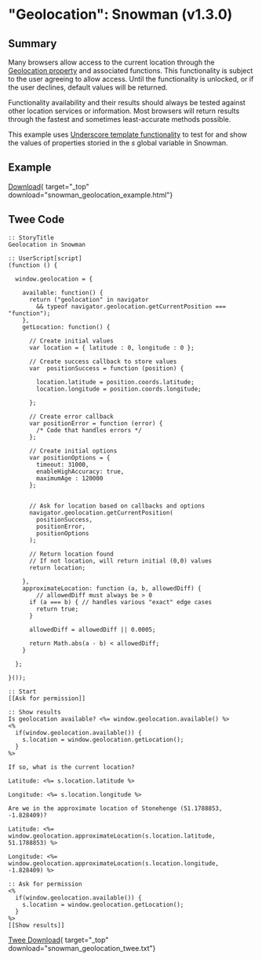 # "Geolocation": Snowman (v1.3.0)

## Summary

Many browsers allow access to the current location through the [Geolocation property](https://developer.mozilla.org/en-US/docs/Web/API/Geolocation) and associated functions. This functionality is subject to the user agreeing to allow access. Until the functionality is unlocked, or if the user declines, default values will be returned.

Functionality availability and their results should always be tested against other location services or information. Most browsers will return results through the fastest and sometimes least-accurate methods possible.

This example uses [Underscore template functionality](http://underscorejs.org/#template) to test for and show the values of properties storied in the *s* global variable in Snowman.

## Example

[Download](snowman_geolocation_example.html){ target="_top" download="snowman_geolocation_example.html"}

## Twee Code

```twee
:: StoryTitle
Geolocation in Snowman

:: UserScript[script]
(function () {

  window.geolocation = {

    available: function() {
      return ("geolocation" in navigator
        && typeof navigator.geolocation.getCurrentPosition === "function");
    },
    getLocation: function() {

      // Create initial values
      var location = { latitude : 0, longitude : 0 };

      // Create success callback to store values
      var  positionSuccess = function (position) {

        location.latitude = position.coords.latitude;
        location.longitude = position.coords.longitude;

      };

      // Create error callback
      var positionError = function (error) {
        /* Code that handles errors */
      };

      // Create initial options
      var positionOptions = {
        timeout: 31000,
        enableHighAccuracy: true,
        maximumAge : 120000
      };


      // Ask for location based on callbacks and options
      navigator.geolocation.getCurrentPosition(
        positionSuccess,
        positionError,
        positionOptions
      );

      // Return location found
      // If not location, will return initial (0,0) values
      return location;

    },
    approximateLocation: function (a, b, allowedDiff) {
        // allowedDiff must always be > 0
      if (a === b) { // handles various "exact" edge cases
        return true;
      }

      allowedDiff = allowedDiff || 0.0005;

      return Math.abs(a - b) < allowedDiff;
    }

  };
  
}());

:: Start
[[Ask for permission]]

:: Show results
Is geolocation available? <%= window.geolocation.available() %>
<%
  if(window.geolocation.available()) {
    s.location = window.geolocation.getLocation();
  }
%>

If so, what is the current location?

Latitude: <%= s.location.latitude %>

Longitude: <%= s.location.longitude %>

Are we in the approximate location of Stonehenge (51.1788853, -1.828409)?

Latitude: <%= window.geolocation.approximateLocation(s.location.latitude, 51.1788853) %>

Longitude: <%= window.geolocation.approximateLocation(s.location.longitude, -1.828409) %>

:: Ask for permission
<%
  if(window.geolocation.available()) {
    s.location = window.geolocation.getLocation();
  }
%>
[[Show results]]

```

[Twee Download](snowman_geolocation_twee.txt){ target="_top" download="snowman_geolocation_twee.txt"}
